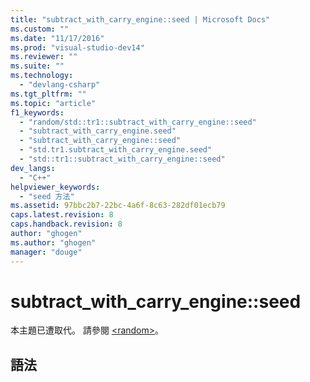 ```yaml
---
title: "subtract_with_carry_engine::seed | Microsoft Docs"
ms.custom: ""
ms.date: "11/17/2016"
ms.prod: "visual-studio-dev14"
ms.reviewer: ""
ms.suite: ""
ms.technology: 
  - "devlang-csharp"
ms.tgt_pltfrm: ""
ms.topic: "article"
f1_keywords: 
  - "random/std::tr1::subtract_with_carry_engine::seed"
  - "subtract_with_carry_engine.seed"
  - "subtract_with_carry_engine::seed"
  - "std.tr1.subtract_with_carry_engine.seed"
  - "std::tr1::subtract_with_carry_engine::seed"
dev_langs: 
  - "C++"
helpviewer_keywords: 
  - "seed 方法"
ms.assetid: 97bbc2b7-22bc-4a6f-8c63-282df01ecb79
caps.latest.revision: 8
caps.handback.revision: 8
author: "ghogen"
ms.author: "ghogen"
manager: "douge"
---
```

# subtract_with_carry_engine::seed
本主題已遭取代。 請參閱 [\<random\>](../Topic/%3Crandom%3E.md)。  
  
## 語法